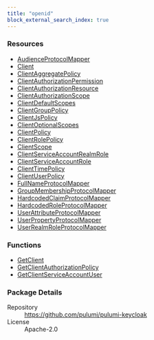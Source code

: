 ```yaml
---
title: "openid"
block_external_search_index: true
---
```


<!-- WARNING: this file was generated by Pulumi Docs Generator. -->
<!-- Do not edit by hand unless you're certain you know what you are doing! -->



<h3>Resources</h3>
<ul class="api">
    <li><a href="audienceprotocolmapper" title="AudienceProtocolMapper"><span class="symbol resource"></span>AudienceProtocolMapper</a></li>
    <li><a href="client" title="Client"><span class="symbol resource"></span>Client</a></li>
    <li><a href="clientaggregatepolicy" title="ClientAggregatePolicy"><span class="symbol resource"></span>ClientAggregatePolicy</a></li>
    <li><a href="clientauthorizationpermission" title="ClientAuthorizationPermission"><span class="symbol resource"></span>ClientAuthorizationPermission</a></li>
    <li><a href="clientauthorizationresource" title="ClientAuthorizationResource"><span class="symbol resource"></span>ClientAuthorizationResource</a></li>
    <li><a href="clientauthorizationscope" title="ClientAuthorizationScope"><span class="symbol resource"></span>ClientAuthorizationScope</a></li>
    <li><a href="clientdefaultscopes" title="ClientDefaultScopes"><span class="symbol resource"></span>ClientDefaultScopes</a></li>
    <li><a href="clientgrouppolicy" title="ClientGroupPolicy"><span class="symbol resource"></span>ClientGroupPolicy</a></li>
    <li><a href="clientjspolicy" title="ClientJsPolicy"><span class="symbol resource"></span>ClientJsPolicy</a></li>
    <li><a href="clientoptionalscopes" title="ClientOptionalScopes"><span class="symbol resource"></span>ClientOptionalScopes</a></li>
    <li><a href="clientpolicy" title="ClientPolicy"><span class="symbol resource"></span>ClientPolicy</a></li>
    <li><a href="clientrolepolicy" title="ClientRolePolicy"><span class="symbol resource"></span>ClientRolePolicy</a></li>
    <li><a href="clientscope" title="ClientScope"><span class="symbol resource"></span>ClientScope</a></li>
    <li><a href="clientserviceaccountrealmrole" title="ClientServiceAccountRealmRole"><span class="symbol resource"></span>ClientServiceAccountRealmRole</a></li>
    <li><a href="clientserviceaccountrole" title="ClientServiceAccountRole"><span class="symbol resource"></span>ClientServiceAccountRole</a></li>
    <li><a href="clienttimepolicy" title="ClientTimePolicy"><span class="symbol resource"></span>ClientTimePolicy</a></li>
    <li><a href="clientuserpolicy" title="ClientUserPolicy"><span class="symbol resource"></span>ClientUserPolicy</a></li>
    <li><a href="fullnameprotocolmapper" title="FullNameProtocolMapper"><span class="symbol resource"></span>FullNameProtocolMapper</a></li>
    <li><a href="groupmembershipprotocolmapper" title="GroupMembershipProtocolMapper"><span class="symbol resource"></span>GroupMembershipProtocolMapper</a></li>
    <li><a href="hardcodedclaimprotocolmapper" title="HardcodedClaimProtocolMapper"><span class="symbol resource"></span>HardcodedClaimProtocolMapper</a></li>
    <li><a href="hardcodedroleprotocolmapper" title="HardcodedRoleProtocolMapper"><span class="symbol resource"></span>HardcodedRoleProtocolMapper</a></li>
    <li><a href="userattributeprotocolmapper" title="UserAttributeProtocolMapper"><span class="symbol resource"></span>UserAttributeProtocolMapper</a></li>
    <li><a href="userpropertyprotocolmapper" title="UserPropertyProtocolMapper"><span class="symbol resource"></span>UserPropertyProtocolMapper</a></li>
    <li><a href="userrealmroleprotocolmapper" title="UserRealmRoleProtocolMapper"><span class="symbol resource"></span>UserRealmRoleProtocolMapper</a></li>
</ul>

<h3>Functions</h3>
<ul class="api">
    <li><a href="getclient" title="GetClient"><span class="symbol function"></span>GetClient</a></li>
    <li><a href="getclientauthorizationpolicy" title="GetClientAuthorizationPolicy"><span class="symbol function"></span>GetClientAuthorizationPolicy</a></li>
    <li><a href="getclientserviceaccountuser" title="GetClientServiceAccountUser"><span class="symbol function"></span>GetClientServiceAccountUser</a></li>
</ul>

<h3>Package Details</h3>
<dl class="package-details">
	<dt>Repository</dt>
	<dd><a href="https://github.com/pulumi/pulumi-keycloak">https://github.com/pulumi/pulumi-keycloak</a></dd>
	<dt>License</dt>
	<dd>Apache-2.0</dd>
    
</dl>

